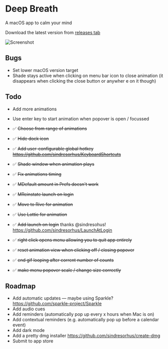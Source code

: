 # Deep Breath

A macOS app to calm your mind

Download the latest version from [releases tab](https://github.com/p44v9n/deepbreath/releases/)

![Screenshot](https://i.imgur.com/Px06I0U.gif)

## Bugs
- Set lower macOS version target
- Shade stays active when clicking on menu bar icon to close animation (it disappears when clicking the close button or anywher e on it though)

## Todo
- Add more animations
- Use enter key to start animation when popover is open / focussed
  
- ✅ ~~Choose from range of animations~~
- ✅ ~~Hide dock icon~~
- ✅ ~~Add user-configurable global hotkey https://github.com/sindresorhus/KeyboardShortcuts~~
- ✅ ~~Shade window when animation plays~~
- ✅ ~~Fix animations timing~~
- ✅ ~~MDefault amount in Prefs doesn't work~~
- ✅ ~~MReinstate launch on login~~
- ✅ ~~Move to Rive for animation~~
- ✅ ~~Use Lottie for animation~~
- ✅ ~~Add launch on login~~ thanks @sindresohus! https://github.com/sindresorhus/LaunchAtLogin
- ✅ ~~right click opens menu allowing you to quit app entirely~~
- ✅ ~~reset animation view when clicking off / closing popover~~
- ✅ ~~end gif looping after corrent number of counts~~
- ✅ ~~make menu popover scale / change size correctly~~

## Roadmap

- Add automatic updates — maybe using Sparkle? https://github.com/sparkle-project/Sparkle
- Add audio cues
- Add reminders (automatically pop up every x hours when Mac is on)
- Add contextual reminders (e.g. automatically pop up before a calendar event)
- Add dark mode
- Add a pretty dmg installer https://github.com/sindresorhus/create-dmg
- Submit to app store
